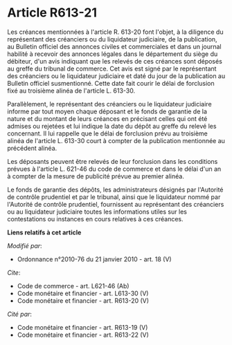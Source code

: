# Article R613-21

Les créances mentionnées à l'article R. 613-20 font l'objet, à la diligence du représentant des créanciers ou du liquidateur
judiciaire, de la publication, au Bulletin officiel des annonces civiles et commerciales et dans un journal habilité à
recevoir des annonces légales dans le département du siège du débiteur, d'un avis indiquant que les relevés de ces créances
sont déposés au greffe du tribunal de commerce. Cet avis est signé par le représentant des créanciers ou le liquidateur
judiciaire et daté du jour de la publication au Bulletin officiel susmentionné. Cette date fait courir le délai de forclusion
fixé au troisième alinéa de l'article L. 613-30. 

Parallèlement, le représentant des créanciers ou le liquidateur judiciaire informe par tout moyen chaque déposant et le fonds
de garantie de la nature et du montant de leurs créances en précisant celles qui ont été admises ou rejetées et lui indique
la date du dépôt au greffe du relevé les concernant. Il lui rappelle que le délai de forclusion prévu au troisième alinéa de
l'article L. 613-30 court à compter de la publication mentionnée au précédent alinéa. 

Les déposants peuvent être relevés de leur forclusion dans les conditions prévues à l'article L. 621-46 du code de commerce
et dans le délai d'un an à compter de la mesure de publicité prévue au premier alinéa. 

Le fonds de garantie des dépôts, les administrateurs désignés par l'Autorité de contrôle prudentiel et par le tribunal, ainsi
que le liquidateur nommé par l'Autorité de contrôle prudentiel, fournissent au représentant des créanciers ou au liquidateur
judiciaire toutes les informations utiles sur les contestations ou instances en cours relatives à ces créances.

**Liens relatifs à cet article**

_Modifié par_:

  - Ordonnance n°2010-76 du 21 janvier 2010 - art. 18 (V)

_Cite_:

  - Code de commerce - art. L621-46 (Ab)
  - Code monétaire et financier - art. L613-30 (V)
  - Code monétaire et financier - art. R613-20 (V)

_Cité par_:

  - Code monétaire et financier - art. R613-19 (V)
  - Code monétaire et financier - art. R613-22 (V)
